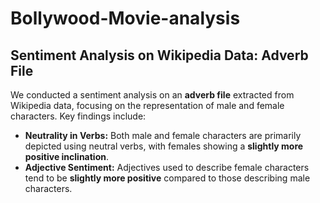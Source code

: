 # Bollywood-Movie-analysis
## Sentiment Analysis on Wikipedia Data: Adverb File

We conducted a sentiment analysis on an **adverb file** extracted from Wikipedia data, focusing on the representation of male and female characters. Key findings include:

- **Neutrality in Verbs:** Both male and female characters are primarily depicted using neutral verbs, with females showing a **slightly more positive inclination**.
- **Adjective Sentiment:** Adjectives used to describe female characters tend to be **slightly more positive** compared to those describing male characters.


